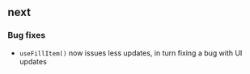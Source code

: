 ## next
### Bug fixes
- `useFillItem()` now issues less updates, in turn fixing a bug with UI updates
